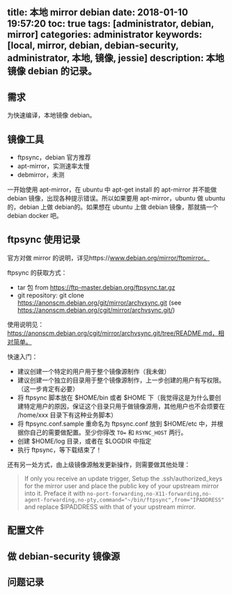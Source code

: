 title: 本地 mirror debian
date: 2018-01-10 19:57:20
toc: true
tags: [administrator, debian, mirror]
categories: administrator
keywords: [local, mirror, debian, debian-security, administrator, 本地, 镜像, jessie]
description: 本地镜像 debian 的记录。
---

## 需求

为快速编译，本地镜像 debian。

## 镜像工具

* ftpsync，debian 官方推荐
* apt-mirror，实测速率太慢
* debmirror，未测

一开始使用 apt-mirror，在 ubuntu 中 apt-get install 的 apt-mirror 并不能做 debian 镜像，出现各种提示错误。所以如果要用 apt-mirror，ubuntu 做 ubuntu 的，debian 上做 debian的。如果想在 ubuntu 上做 debian 镜像，那就搞一个 debian docker 吧。

## ftpsync 使用记录

官方对做 mirror 的说明，详见https://www.debian.org/mirror/ftpmirror。

ftpsync 的获取方式：

* tar 包 from https://ftp-master.debian.org/ftpsync.tar.gz
* git repository: git clone https://anonscm.debian.org/git/mirror/archvsync.git (see https://anonscm.debian.org/cgit/mirror/archvsync.git/)

使用说明见：https://anonscm.debian.org/cgit/mirror/archvsync.git/tree/README.md，相对简单。

快速入门：

* 建议创建一个特定的用户用于整个镜像源制作（我未做）
* 建议创建一个独立的目录用于整个镜像源制作，上一步创建的用户有写权限。（这一步肯定有必要）
* 将 ftpsync 脚本放在 $HOME/bin 或者 $HOME 下（我觉得这是为什么要创建特定用户的原因，保证这个目录只用于做镜像源用，其他用户也不会烦要在 /home/xxx 目录下有这种业务脚本）
* 将 ftpsync.conf.sample 重命名为 ftpsync.conf 放到 $HOME/etc 中，并根据你自己的需要做配置。至少你得改 `TO=` 和 `RSYNC_HOST` 两行。
* 创建 $HOME/log 目录，或者在 $LOGDIR 中指定
* 执行 ftpsync，等下载结束了！

还有另一处方式，由上级镜像源触发更新操作，则需要做其他处理：
> If only you receive an update trigger,
   Setup the .ssh/authorized_keys for the mirror user and place the public key of
   your upstream mirror into it. Preface it with
   `no-port-forwarding,no-X11-forwarding,no-agent-forwarding,no-pty,command="~/bin/ftpsync",from="IPADDRESS"`
   and replace $IPADDRESS with that of your upstream mirror.

## 配置文件
###
### 

## 做 debian-security 镜像源

## 问题记录
### 

